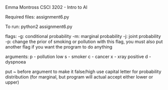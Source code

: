 Emma Montross
CSCI 3202 - Intro to AI

Required files:
assignment6.py

To run: 
python2 assignment6.py <flag><arguments>

flags:
-g: conditional probability
-m: marginal probability
-j: joint probability
-p: change the prior of smoking or pollution
	with this flag, you must also put another flag if you want the program to do anything
	
arguments:
p - pollution low
s - smoker
c - cancer
x - xray positive
d - dyspnoea

put ~ before argument to make it false/high
use capital letter for probability distribution (for marginal, but program will actual accept either lower or upper)
